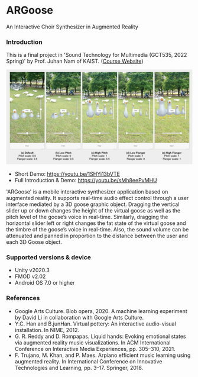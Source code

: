 # ARGoose
An Interactive Choir Synthesizer in Augmented Reality

### Introduction

This is a final project in 'Sound Technology for Multimedia (GCT535, 2022 Spring)' by Prof. Juhan Nam of KAIST. ([Course Website](https://mac.kaist.ac.kr/~juhan/gct535/index.html))

![teaser img](./img/teaser.png)
- Short Demo: https://youtu.be/1SHYi13bVTE
- Full Introduction & Demo: https://youtu.be/sMh8eePvMHU

'ARGoose' is a mobile interactive synthesizer application based on augmented reality. It supports real-time audio effect control through a user interface mediated by a 3D goose graphic object. Dragging the vertical slider up or down changes the height of the virtual goose as well as the pitch level of the goose’s voice in real-time. Similarly, dragging the horizontal slider left or right changes the fat state of the virtual goose and the timbre of the goose’s voice in real-time. Also, the sound volume can be attenuated and panned in proportion to the distance between the user and each 3D Goose object.

### Supported versions & device
- Unity v2020.3
- FMOD v2.02
- Android OS 7.0 or higher

### References
- Google Arts Culture. Blob opera, 2020. A machine learning experiment by David Li in collaboration with Google Arts Culture.
- Y.C. Han and B.junHan. Virtual pottery: An interactive audio-visual installation. In NIME, 2012.
- G. R. Reddy and D. Rompapas. Liquid hands: Evoking emotional states via augmented reality music visualizations. In ACM International Conference on Interactive Media Experiences, pp. 305–310, 2021.
- F. Trujano, M. Khan, and P. Maes. Arpiano efficient music learning using augmented reality. In International Conference on Innovative Technologies and Learning, pp. 3–17. Springer, 2018.
